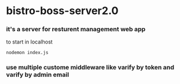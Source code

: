 ﻿# bistro-boss-server2.0

 ### it's a server for resturent management web app

 to start in localhost
 ```
nodemon index.js
```

### use multiple custome middleware like varify by token and varify by admin email
